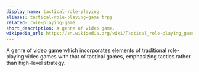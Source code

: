 ```yaml
---
display_name: tactical-role-playing
aliases: tactical-role-playing-game trpg
related: role-playing-game
short_description: A genre of video game.
wikipedia_url: https://en.wikipedia.org/wiki/Tactical_role-playing_game
---
```

A genre of video game which incorporates elements of traditional role-playing video games with that of tactical games, emphasizing tactics rather than high-level strategy.